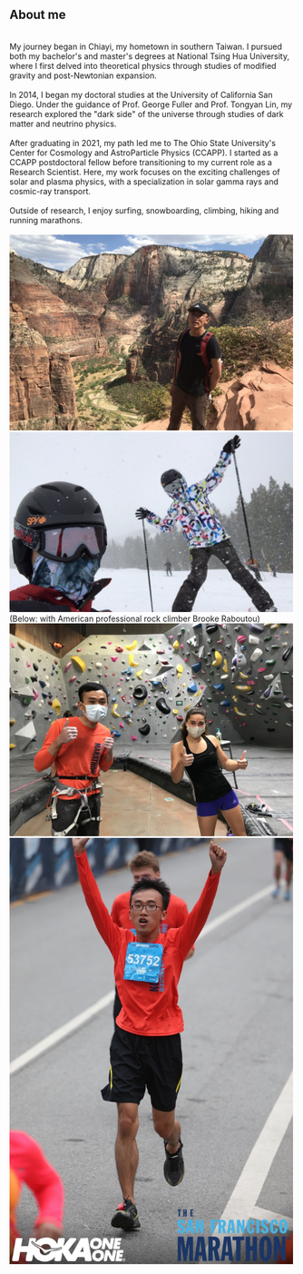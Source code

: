 ## About me
<br/>
My journey began in Chiayi, my hometown in southern Taiwan. I pursued both my bachelor's and master's degrees at National Tsing Hua University, where I first delved into theoretical physics through studies of modified gravity and post-Newtonian expansion.
<br/><br/>
In 2014, I began my doctoral studies at the University of California San Diego. Under the guidance of Prof. George Fuller and Prof. Tongyan Lin, my research explored the "dark side" of the universe through studies of dark matter and neutrino physics.
<br/><br/>
After graduating in 2021, my path led me to The Ohio State University's Center for Cosmology and AstroParticle Physics (CCAPP). I started as a CCAPP postdoctoral fellow before transitioning to my current role as a Research Scientist. Here, my work focuses on the exciting challenges of solar and plasma physics, with a specialization in solar gamma rays and cosmic-ray transport.
<br/><br/>
Outside of research, I enjoy surfing, snowboarding, climbing, hiking and running marathons.
<br/><br/>
<img src="images/zion.jpg" width = "500"> 
<img src="images/snowboarding.jpg" width = "500"> 
<br/>
(Below: with American professional rock climber Brooke Raboutou)<br/>
<img src="images/with_Raboutou.jpg" width = "500"> 
<img src="images/half_marathon.JPG" width = "500">
